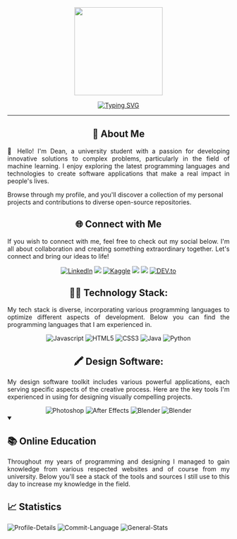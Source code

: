 <!-- Machine Learning GIF -->
<div id="header" align="center">
    <img src="https://media.giphy.com/media/v1.Y2lkPTc5MGI3NjExZjBjMjg2ZmU5NzRjZTQ4ZjZmMTEwYmQ2NzQyZDUyNTRiMzllNWJmNSZlcD12MV9pbnRlcm5hbF9naWZzX2dpZklkJmN0PXM/F04IIH8SwCB6iBa36I/giphy-downsized-large.gif" height="200px" width="auto">
</div>

<p align="center">
<a href="https://git.io/typing-svg"><img src="https://readme-typing-svg.demolab.com?font=&weight=600&pause=1000&color=2786B1&center=true&vCenter=true&random=false&width=435&lines=Future+Full+Stack+Software+Engineer;Self-taught+UI%2FUX+Designer;Passionate+with+AI+and+ML" alt="Typing SVG" /></a></p>
<hr>

<!-- Introduction Message -->
<div>
<h2 align="center">🚀 About Me</h2>
<p align="justify">👋 Hello! I'm Dean, a university student with a passion for developing innovative solutions to complex problems, particularly in the field of machine learning. I enjoy exploring the latest programming languages and technologies to create software applications that make a real impact in people's lives. 

Browse through my profile, and you'll discover a collection of my personal projects and contributions to diverse open-source repositories.
</p>
</div>


<!-- Connect with Me -->
<div>
    <h2 align="center">🌐 Connect with Me</h2>
    <p align="justify">
    If you wish to connect with me, feel free to check out my social below. I'm all about collaboration and creating something extraordinary together. Let's connect and bring our ideas to life!
    </p>
</div>
<div align="center">
        <a href="https://www.linkedin.com/in/codebydean" target="_blank"><img src="https://img.shields.io/badge/-codebydean-0A66C2?logo=linkedin&logoColor=white&style=for-the-badge" alt="LinkedIn"></a>
        <a href="https://www.credly.com/users/codebydean" target="_blank"><img src="https://img.shields.io/badge/-Credly-orange?logo=credly&logoColor=white&style=for-the-badge"></a>
        <a href="https://www.kaggle.com/deanjoanidhi" target="_blank"><img src="https://img.shields.io/badge/-Kaggle-white?logo=kaggle&style=for-the-badge" alt="Kaggle"></a>
        <a href="https://hashnode.com/@codebydean" target="_blank"><img src="https://img.shields.io/badge/-Hashnode-2962FF?logo=hashnode&logoColor=white&style=for-the-badge"></a>
        <img src="https://img.shields.io/badge/codebydean-5865F2?style=for-the-badge&logo=discord&logoColor=white">
        <a href="https://dev.to/codebydean" target="_blank"><img src="https://img.shields.io/badge/-Dev.to-black?logo=dev.to&logoColor=white&style=for-the-badge&logoWidth=30" alt="DEV.to"></a>
</div>

<!-- Github Stats 
<h3 align="center">📈 Github Statistics:</h3>
<div align="center">
    <a href="https://github.com/codebydean">
        <img src="https://github-readme-stats.vercel.app/api?username=codebydean&show_icons=true&count_private=true&number_format=long&theme=transparent"/>
    </a>
</div> -->

<!-- Programming Languages -->
<h2 align="center">👨‍💻 Technology Stack:</h2>
<p align="justify">
    My tech stack is diverse, incorporating various programming languages to optimize different aspects of development. Below you can find the programming languages that I am experienced in.
    </p>
<div align="center">
    <img src="https://img.shields.io/badge/-JavaScript-F7DF1E?logo=javascript&logoColor=black&style=for-the-badge&logoWidth=20" alt="Javascript">
    <img src="https://img.shields.io/badge/-HTML5-E34F26?logo=html5&logoColor=white&style=for-the-badge&logoWidth=20" alt="HTML5">
    <img src="https://img.shields.io/badge/-CSS3-1572B6?logo=css3&logoColor=white&style=for-the-badge&logoWidth=20" alt="CSS3">
    <img src="https://img.shields.io/badge/-Java-f89820?logo=java&logoColor=white&style=for-the-badge&logoWidth=20" alt="Java">
    <img src="https://img.shields.io/badge/Python-FFD43B?style=for-the-badge&logo=python&logoColor=blue" alt="Python">
</div>

<!-- Design Software -->
<h2 align="center">🖍 Design Software:</h2>
<p align="justify">
    My design software toolkit includes various powerful applications, each serving specific aspects of the creative process. Here are the key tools I'm experienced in using for designing visually compelling projects.
    </p>
<div align="center">
    <img src="https://img.shields.io/badge/Adobe%20Photoshop-31A8FF?style=for-the-badge&logo=Adobe%20Photoshop&logoColor=black" alt="Photoshop">
    <img src="https://img.shields.io/badge/Adobe%20after%20affects-CF96FD?style=for-the-badge&logo=Adobe%20after%20effects&logoColor=393665" alt="After Effects">
    <img src="https://img.shields.io/badge/blender-%23F5792A.svg?style=for-the-badge&logo=blender&logoColor=white" alt="Blender">
    <img src="https://img.shields.io/badge/Figma-F24E1E?style=for-the-badge&logo=figma&logoColor=white" alt="Blender">
</div>

<!-- Education -->
<details open>
<summary><h2>📚 Online Education</h2></summary>
<p align="justify">
    Throughout my years of programming and designing I managed to gain knowledge from various respected websites and of course from my university. Below you'll see a stack of the tools and sources I still use to this day to increase my knowledge in the field.
</p>
</details>

<!-- Github Statistics -->
<sumamry><h2>📈 Statistics</h2></summary>

![Profile-Details](http://github-profile-summary-cards.vercel.app/api/cards/profile-details?username=codebydean&theme=ayu_mirage)
![Commit-Language](http://github-profile-summary-cards.vercel.app/api/cards/most-commit-language?username=codebydean&theme=ayu_mirage)
![General-Stats](http://github-profile-summary-cards.vercel.app/api/cards/stats?username=codebydean&theme=ayu_mirage)

